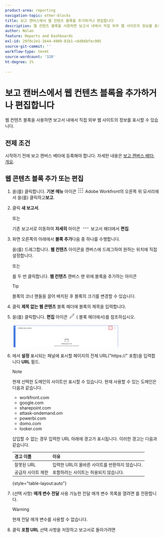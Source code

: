 ```yaml
---
product-area: reporting
navigation-topic: other-blocks
title: 보고 캔버스에서 웹 컨텐츠 블록을 추가하거나 편집합니다
description: 웹 컨텐츠 블록을 사용하면 보고서 내에서 직접 외부 웹 사이트의 정보를 표시할 수 있습니다.
author: Nolan
feature: Reports and Dashboards
exl-id: 29f0c2e1-1644-4989-81b1-c6db6bfec905
source-git-commit: ''
workflow-type: tm+mt
source-wordcount: '320'
ht-degree: 1%

---
```



# 보고 캔버스에서 웹 컨텐츠 블록을 추가하거나 편집합니다

웹 컨텐츠 블록을 사용하면 보고서 내에서 직접 외부 웹 사이트의 정보를 표시할 수 있습니다.

## 전제 조건

시작하기 전에 보고 캔버스 베타에 등록해야 합니다. 자세한 내용은 [보고 캔버스 베타: 개요](/help/quicksilver/product-announcements/betas/reporting-canvas-beta/reporting-canvas-beta-overview.md).

## 웹 콘텐츠 블록 추가 또는 편집

1. 을(를) 클릭합니다. **기본 메뉴** 아이콘 ![](assets/main-menu-icon.png) Adobe Workfront의 오른쪽 위 모서리에서 을(를) 클릭하고&#x200B;**보고**.
1. 클릭 **새 보고서**.

   또는

   기존 보고서로 이동하여 **자세히** 아이콘 ![](assets/more-icon-27x15.png) 보고서 헤더에서 **편집**.

1. 화면 오른쪽의 아래에서 **블록 추가**&#x200B;다음 중 하나를 수행합니다.

   을(를) 드래그합니다. **웹 컨텐츠** 아이콘을 캔버스에 드래그하여 원하는 위치에 직접 설정합니다.

   또는

   를 두 번 클릭합니다. **웹 컨텐츠** 캔버스 맨 위에 블록을 추가하는 아이콘

   >[!TIP]
   >
   >블록의 코너 핸들을 끌어 배치된 후 블록의 크기를 변경할 수 있습니다.

1. 클릭 **제목 없는 웹 콘텐츠** 블록 헤더에 블록의 제목을 입력합니다.
1. 을(를) 클릭합니다. **편집** 아이콘 ![](assets/edit-icon.png) ( 블록 헤더에서)를 참조하십시오.

   ![](assets/web-content-block-header-350x76.png)

1. 에서 **설정** 표시되는 패널에 표시할 페이지의 전체 URL(&quot;https://&quot; 포함)을 입력합니다 **URL** 필드.

   >[!NOTE]
   >
   >현재 선택한 도메인의 사이트만 표시할 수 있습니다. 현재 사용할 수 있는 도메인은 다음과 같습니다.
   >   
   >   * workfront.com
   >   * google.com
   >   * sharepoint.com
   >   * attask-ondemand.om
   >   * powerbi.com
   >   * domo.com
   >   * looker.com


   삽입할 수 없는 경우 입력한 URL 아래에 경고가 표시됩니다. 이러한 경고는 다음과 같습니다.

   | 경고 이름 | 이유 |
   |---|---|
   | 잘못된 URL | 입력한 URL이 올바른 사이트를 반환하지 않습니다. |
   | 공급자 사이트 제한 | 포함하려는 사이트는 허용되지 않습니다. |

   {style="table-layout:auto"}

1. (선택 사항) **매개 변수 전달** 사용 가능한 전달 매개 변수 목록을 열려면 를 전환합니다.

   >[!WARNING]
   >
   >현재 전달 매개 변수를 사용할 수 없습니다.

1. 클릭 **포함 URL** 선택 사항을 저장하고 보고서로 돌아가려면

